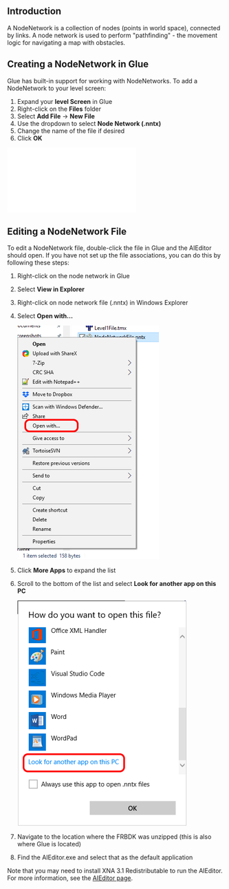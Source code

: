 ## Introduction

A NodeNetwork is a collection of nodes (points in world space), connected by links. A node network is used to perform "pathfinding" - the movement logic for navigating a map with obstacles.

## Creating a NodeNetwork in Glue

Glue has built-in support for working with NodeNetworks. To add a NodeNetwork to your level screen:

1.  Expand your **level Screen** in Glue
2.  Right-click on the **Files** folder
3.  Select **Add File** -\> **New File**
4.  Use the dropdown to select **Node Network (.nntx)**
5.  Change the name of the file if desired
6.  Click **OK**

[![](/wp-content/uploads/2018/10/2018-10-04_08-47-39.gif.md)](/wp-content/uploads/2018/10/2018-10-04_08-47-39.gif.md)

## Editing a NodeNetwork File

To edit a NodeNetwork file, double-click the file in Glue and the AIEditor should open. If you have not set up the file associations, you can do this by following these steps:

1.  Right-click on the node network in Glue

2.  Select **View in Explorer**

3.  Right-click on node network file (.nntx) in Windows Explorer

4.  Select **Open with...**

    ![](/media/2018-10-img_5bb6295231dde.png)

5.  Click **More Apps** to expand the list

6.  Scroll to the bottom of the list and select **Look for another app on this PC**

    ![](/media/2018-10-img_5bb629b9876ef.png)

7.  Navigate to the location where the FRBDK was unzipped (this is also where Glue is located)

8.  Find the AIEditor.exe and select that as the default application

Note that you may need to install XNA 3.1 Redistributable to run the AIEditor. For more information, see the [AIEditor page](/documentation/tools/artificialintelligenceeditor-main-page.md).
